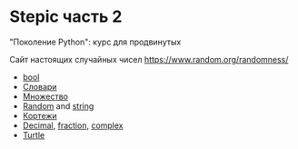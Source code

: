 # Stepic часть 2
"Поколение Python": курс для продвинутых

Сайт настоящих случайных чисел
https://www.random.org/randomness/ 
* [bool](https://docs.python.org/3/library/functions.html?highlight=bool#bool)
* [Словари](https://docs.python.org/3/library/stdtypes.html?highlight=dict#dict)
* [Множество](https://docs.python.org/3/library/stdtypes.html?highlight=set#set)
* [Random](https://docs.python.org/3/library/random.html?highlight=random#module-random) and [string](https://docs.python.org/3/library/string.html?highlight=string#module-string)
* [Кортежи](https://docs.python.org/3/library/stdtypes.html?highlight=tuple#tuples)
* [Decimal](https://docs.python.org/3/library/decimal.html), [fraction](https://docs.python.org/3/library/fractions.html?highlight=fractions#module-fractions), [complex](https://docs.python.org/3/library/functions.html?highlight=complex#complex)
* [Turtle](https://docs.python.org/3/library/turtle.html)